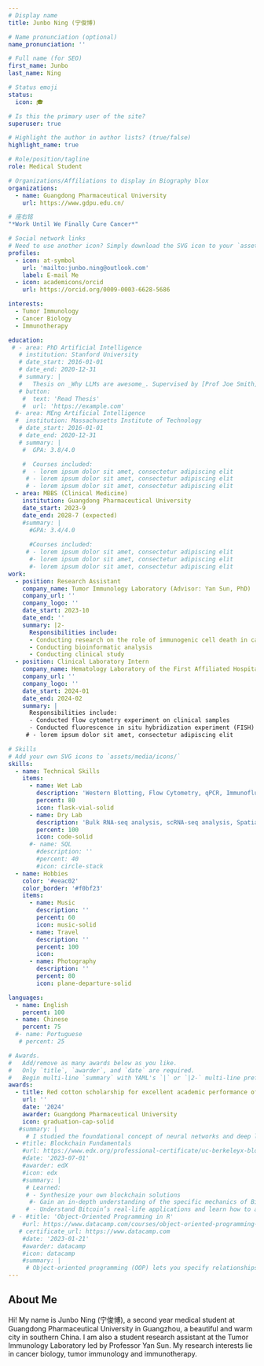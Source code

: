 ```yaml
---
# Display name
title: Junbo Ning (宁俊博)

# Name pronunciation (optional)
name_pronunciation: ''

# Full name (for SEO)
first_name: Junbo
last_name: Ning

# Status emoji
status:
  icon: 🎓

# Is this the primary user of the site?
superuser: true

# Highlight the author in author lists? (true/false)
highlight_name: true

# Role/position/tagline
role: Medical Student

# Organizations/Affiliations to display in Biography blox
organizations:
  - name: Guangdong Pharmaceutical University
    url: https://www.gdpu.edu.cn/

# 座右铭
"*Work Until We Finally Cure Cancer*"

# Social network links
# Need to use another icon? Simply download the SVG icon to your `assets/media/icons/` folder.
profiles:
  - icon: at-symbol
    url: 'mailto:junbo.ning@outlook.com'
    label: E-mail Me
  - icon: academicons/orcid
    url: https://orcid.org/0009-0003-6628-5686

interests:
  - Tumor Immunology
  - Cancer Biology
  - Immunotherapy

education:
 # - area: PhD Artificial Intelligence
   # institution: Stanford University
   # date_start: 2016-01-01
   # date_end: 2020-12-31
   # summary: |
   #   Thesis on _Why LLMs are awesome_. Supervised by [Prof Joe Smith](https://example.com). Presented papers at 5 IEEE conferences with the contributions being published in 2 Springer journals.
   # button:
    #  text: 'Read Thesis'
    #  url: 'https://example.com'
  #- area: MEng Artificial Intelligence
  #  institution: Massachusetts Institute of Technology
   # date_start: 2016-01-01
   # date_end: 2020-12-31
   # summary: |
    #  GPA: 3.8/4.0

    #  Courses included:
    #  - lorem ipsum dolor sit amet, consectetur adipiscing elit
     # - lorem ipsum dolor sit amet, consectetur adipiscing elit
     # - lorem ipsum dolor sit amet, consectetur adipiscing elit
  - area: MBBS (Clinical Medicine)
    institution: Guangdong Pharmaceutical University
    date_start: 2023-9
    date_end: 2028-7 (expected)
    #summary: |
      #GPA: 3.4/4.0
      
      #Courses included:
     # - lorem ipsum dolor sit amet, consectetur adipiscing elit
      #- lorem ipsum dolor sit amet, consectetur adipiscing elit
      #- lorem ipsum dolor sit amet, consectetur adipiscing elit
work:
  - position: Research Assistant
    company_name: Tumor Immunology Laboratory (Advisor: Yan Sun, PhD)
    company_url: ''
    company_logo: ''
    date_start: 2023-10
    date_end: ''
    summary: |2-
      Responsibilities include:
      - Conducting research on the role of immunogenic cell death in cancer and pulmonary diseases
      - Conducting bioinformatic analysis
      - Conducting clinical study
  - position: Clinical Laboratory Intern
    company_name: Hematology Laboratory of the First Affiliated Hospital of Guangdong Pharmaceutical University (Advisor: Mingjie Li)
    company_url: ''
    company_logo: ''
    date_start: 2024-01
    date_end: 2024-02
    summary: |
      Responsibilities include:
      - Conducted flow cytometry experiment on clinical samples
      - Conducted fluorescence in situ hybridization experiment (FISH)
     # - lorem ipsum dolor sit amet, consectetur adipiscing elit

# Skills
# Add your own SVG icons to `assets/media/icons/`
skills:
  - name: Technical Skills
    items:
      - name: Wet Lab
        description: 'Western Blotting, Flow Cytometry, qPCR, Immunofluorescence, Immunohistochemistry, Cell culture, Gene interference, Animal experiments'
        percent: 80
        icon: flask-vial-solid
      - name: Dry Lab
        description: 'Bulk RNA-seq analysis, scRNA-seq analysis, Spatial RNA-seq analysis, Machine Learning'
        percent: 100
        icon: code-solid
      #- name: SQL
        #description: ''
        #percent: 40
        #icon: circle-stack
  - name: Hobbies
    color: '#eeac02'
    color_border: '#f0bf23'
    items:
      - name: Music
        description: ''
        percent: 60
        icon: music-solid
      - name: Travel
        description: ''
        percent: 100
        icon: 
      - name: Photography
        description: ''
        percent: 80
        icon: plane-departure-solid

languages:
  - name: English
    percent: 100
  - name: Chinese
    percent: 75
  #- name: Portuguese
   # percent: 25

# Awards.
#   Add/remove as many awards below as you like.
#   Only `title`, `awarder`, and `date` are required.
#   Begin multi-line `summary` with YAML's `|` or `|2-` multi-line prefix and indent 2 spaces below.
awards:
  - title: Red cotton scholarship for excellent academic performance of Guangdong Pharmaceutical University
    url: ''
    date: '2024'
    awarder: Guangdong Pharmaceutical University
    icon: graduation-cap-solid
   #summary: |
     # I studied the foundational concept of neural networks and deep learning. By the end, I was familiar with the significant technological trends driving the rise of deep learning; build, train, #and apply fully connected deep neural networks; implement efficient (vectorized) neural networks; identify key parameters in a neural network’s architecture; and apply deep learning to your #own applications.
  - #title: Blockchain Fundamentals
    #url: https://www.edx.org/professional-certificate/uc-berkeleyx-blockchain-fundamentals
    #date: '2023-07-01'
    #awarder: edX
    #icon: edx
    #summary: |
     # Learned:
     # - Synthesize your own blockchain solutions
      #- Gain an in-depth understanding of the specific mechanics of Bitcoin
     # - Understand Bitcoin’s real-life applications and learn how to attack and destroy Bitcoin, Ethereum, smart contracts and Dapps, and alternatives to Bitcoin’s Proof-of-Work consensus algorithm
 # - #title: 'Object-Oriented Programming in R'
    #url: https://www.datacamp.com/courses/object-oriented-programming-with-s3-and-r6-in-r
   # certificate_url: https://www.datacamp.com
    #date: '2023-01-21'
    #awarder: datacamp
    #icon: datacamp
    #summary: |
     # Object-oriented programming (OOP) lets you specify relationships between functions and the objects that they can act on, helping you manage complexity in your code. This is an intermediate level course, providing an introduction to OOP, using the S3 and R6 systems. S3 is a great day-to-day R programming tool that simplifies some of the functions that you write. R6 is especially useful for industry-specific analyses, working with web APIs, and building GUIs.
---
```


## About Me

Hi! My name is Junbo Ning (宁俊博), a second year medical student at Guangdong Pharmaceutical University in Guangzhou, a beautiful and warm city in southern China. I am also a student research assistant at the Tumor Immunology Laboratory led by Professor Yan Sun. My research interests lie in cancer biology, tumor immunology and immunotherapy.
